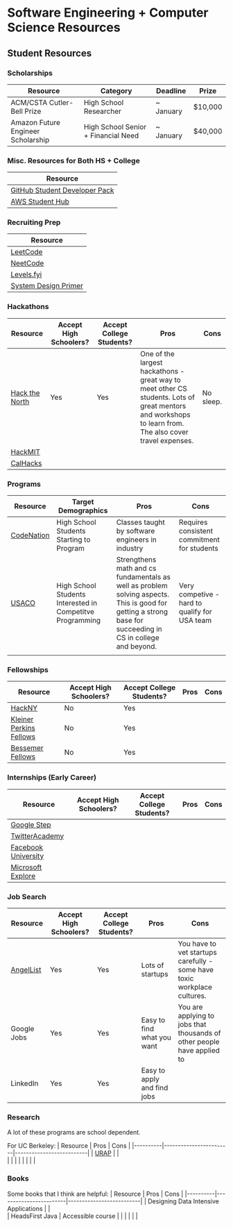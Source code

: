 # Software Engineering + Computer Science Resources 

## Student Resources

### Scholarships
| Resource | Category | Deadline | Prize | 
|----------|----------|----------|----------|
| ACM/CSTA Cutler-Bell Prize | High School Researcher | ~ January | $10,000 |
| Amazon Future Engineer Scholarship | High School Senior + Financial Need | ~ January | $40,000 |


### Misc. Resources for Both HS + College
| Resource | 
|----------|
| [GitHub Student Developer Pack](https://education.github.com/pack) |
| [AWS Student Hub](https://aws.amazon.com/developer/community/students/) |

### Recruiting Prep
| Resource | 
|----------|
| [LeetCode](https://leetcode.com/) | 
| [NeetCode](https://neetcode.io/) | 
| [Levels.fyi](https://levels.fyi/) | 
| [System Design Primer](https://github.com/donnemartin/system-design-primer) |

### Hackathons

| Resource | Accept High Schoolers? | Accept College Students? | Pros | Cons |
|----------|------------------------|--------------------------|------|------|
|     [Hack the North](https://hackthenorth.com/)     |      Yes |Yes| One of the largest hackathons - great way to meet other CS students. Lots of great mentors and workshops to learn from. The also cover travel expenses. |  No sleep.  |
|    [HackMIT](https://hackmit.org/)      |                        |                          |      |      |
|   [CalHacks](https://calhacks.io/)       |                        |                          |      |      |

### Programs

| Resource | Target Demographics | Pros | Cons |
|----------|------------------------|--------------------------|------|
|    [CodeNation](https://codenation.org/)      |  High School Students Starting to Program |  Classes taught by software engineers in industry    |  Requires consistent commitment for students    |
|   [USACO](http://www.usaco.org/)       |             High School Students Interested in Competitve Programming |   Strengthens math and cs fundamentals as well as problem solving aspects. This is good for getting a strong base for succeeding in CS in college and beyond. |   Very competive - hard to qualify for USA team   |
|          |                     |      |      |

### Fellowships

| Resource | Accept High Schoolers? | Accept College Students? | Pros | Cons |
|----------|------------------------|--------------------------|------|------|
|    [HackNY](https://hackny.org/)      |           No             |           Yes               |      |      |
|     [Kleiner Perkins Fellows](https://fellows.kleinerperkins.com/)     |          No             |             Yes             |      |      |
|    [Bessemer Fellows](https://www.bvp.com/bessemer-fellows)      |        No                |         Yes                 |      |      |

### Internships (Early Career)
| Resource | Accept High Schoolers? | Accept College Students? | Pros | Cons |
|----------|------------------------|--------------------------|------|------|
|    [Google Step](https://buildyourfuture.withgoogle.com/programs/step)      |                        |                          |      |      |
|     [TwitterAcademy](https://careers.twitter.com/en/early-career.html)     |                       |                          |      |      |
|    [Facebook University](https://diversity.fb.com/initiative/facebook-university/)     |                        |                          |      |      |
|    [Microsoft Explore](https://careers.microsoft.com/students/us/en/usexploremicrosoftprogram)      |                        |                          |      |      |

### Job Search
| Resource | Accept High Schoolers? | Accept College Students? | Pros | Cons |
|----------|------------------------|--------------------------|------|------|
|    [AngelList](https://angel.co/)      |     Yes                   |        Yes                  |   Lots of startups   |   You have to vet startups carefully - some have toxic workplace cultures.  |
|    Google Jobs      |          Yes              |             Yes             |   Easy to find what you want   |   You are applying to jobs that thousands of other people have applied to   |
|    LinkedIn      |         Yes               |         Yes                 |   Easy to apply and find jobs   |      |


### Research
A lot of these programs are school dependent. 

For UC Berkeley:
| Resource | Pros | Cons |
|----------|------------------------|--------------------------|
|    [URAP](https://research.berkeley.edu/urap)      |                        |     
|          |                        |                          | 
|          |                        |                          |  

### Books
Some books that I think are helpful:
| Resource | Pros | Cons |
|----------|------------------------|--------------------------|
|   Designing Data Intensive Applications |                        |     
|   HeadsFirst Java       |      Accessible course                |                          | 
|          |                        |                          |  
